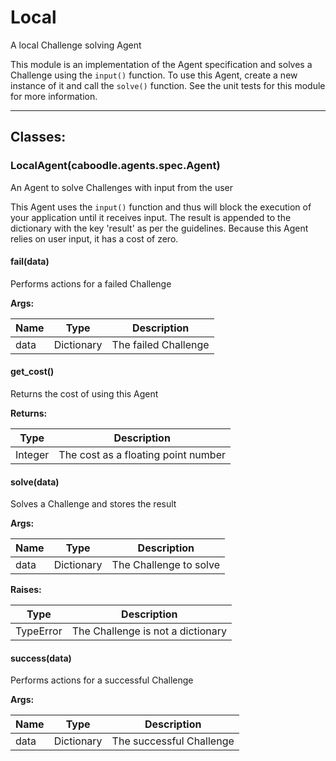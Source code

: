 Local
=====

A local Challenge solving Agent

This module is an implementation of the Agent specification and solves a
Challenge using the `input()` function. To use this Agent, create a new instance
of it and call the `solve()` function. See the unit tests for this module for
more information.

- - - - - - - - - - - - - - - - - - - - - - - - - - - - - - - - - - - - - - - -

**Classes:**
------------

### LocalAgent(caboodle.agents.spec.Agent)

An Agent to solve Challenges with input from the user

This Agent uses the `input()` function and thus will block the execution of
your application until it receives input. The result is appended to the
dictionary with the key 'result' as per the guidelines. Because this Agent
relies on user input, it has a cost of zero.

#### fail(data)

Performs actions for a failed Challenge

**Args:**

| Name |    Type    |     Description      |
|------|------------|----------------------|
| data | Dictionary | The failed Challenge |

#### get_cost()

Returns the cost of using this Agent

**Returns:**

|  Type   |             Description             |
|---------|-------------------------------------|
| Integer | The cost as a floating point number |

#### solve(data)

Solves a Challenge and stores the result

**Args:**

| Name |    Type    |      Description       |
|------|------------|------------------------|
| data | Dictionary | The Challenge to solve |

**Raises:**

|   Type    |            Description            |
|-----------|-----------------------------------|
| TypeError | The Challenge is not a dictionary |

#### success(data)

Performs actions for a successful Challenge

**Args:**

| Name |    Type    |       Description        |
|------|------------|--------------------------|
| data | Dictionary | The successful Challenge |
